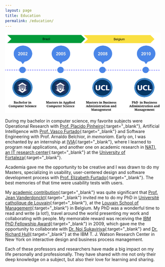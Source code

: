 ```yaml
---
layout: page
title: Education
permalink: /education/
---
```


<img src="/images/Education-Timeline.png" alt="Education Timeline">


During my bachelor in computer science, my favorite subjects were Operational Research with [Prof. Placido Pinheiro][placido]{:target="_blank"}, Artificial Intelligence with [Prof. Vasco Furtado][vasco]{:target="_blank"} and Software Engineering with Prof. Arnaldo Belchior, <i>in memoriam</i>. Early on, I was enchanted by an internship at [IVIA][ivia]{:target="_blank"}, where I learned to program real applications, and another one on academic research in [NATI, an IT research center][nati]{:target="_blank"} at the [University of Fortaleza][unifor]{:target="_blank"}.

Academia gave me the opportunity to be creative and I was drawn to do my Masters, specializing in usability, user-centered design and software development process with [Prof. Elizabeth Furtado][beth]{:target="_blank"}. The best memories of that time were usability tests with users.

My [academic contribution][kenia]{:target="_blank"} was quite significant that [Prof. Jean Vanderdonckt][jean]{:target="_blank"} invited me to do my PhD in [Université catholique de Louvain][ucl]{:target="_blank"}, at the [Louvain School of Management][lsm]{:target="_blank"} in Belgium. My PhD was a wonderful time to read and write (a lot!), travel around the world presenting my work and collaborating with people. My memorable reward was receiving the [IBM PhD Fellowship Award][ibm-award]{:target="_blank"} in 2009, which gave me the opportunity to collaborate with [Dr. Noi Sukaviriya][noi]{:target="_blank"} and [Dr. Richard Hull][rick]{:target="_blank"} at the IBM T. J. Watson Research Center in New York on interactive design and business process management.

Each of these professors and researchers have made a big impact on my life personally and professionally. They have shared with me not only their deep knowledge on a subject, but also their love for learning and sharing.

[placido]: https://scholar.google.com/citations?user=IzKv2tEAAAAJ&hl=en
[vasco]: https://scholar.google.com/citations?user=UX9GgPgAAAAJ&hl=en
[beth]: https://www.linkedin.com/in/elizabeth-furtado-6108818/
[kenia]: https://scholar.google.be/citations?user=NcX5LrYAAAAJ&hl=en
[jean]: https://scholar.google.de/citations?user=U-FgGrkAAAAJ&hl=de
[unifor]: http://www.unifor.br/index.php?option=com_content&view=article&id=1478&Itemid=1272
[ucl]: https://uclouvain.be/fr/index.html
[lsm]: https://uclouvain.be/fr/facultes/lsm
[ibm-award]: https://uclouvain.be/fr/facultes/lsm/actualites/kenia-soares-sousa-a-recu-un-ibm-phd-fellowship-pour-sa-recherche-doctorale-en-cours.html
[noi]: http://dblp.uni-trier.de/pers/hd/s/Sukaviriya:Noi
[rick]: https://researcher.watson.ibm.com/researcher/view.php?person=us-hull
[ivia]: http://www.ivia.com.br/
[nati]: http://www.unifor.br/index.php?option=com_content&view=article&id=798&Itemid=1200
